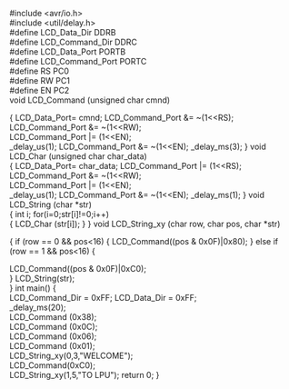 #include <avr/io.h>                                                      
#include <util/delay.h>                                                  
#define LCD_Data_Dir DDRB                                               
#define LCD_Command_Dir DDRC                                           
#define LCD_Data_Port PORTB                                          
#define LCD_Command_Port PORTC                                         
#define RS PC0     
#define RW PC1   
#define EN PC2   
void LCD_Command  (unsigned char cmnd)

{ 
    LCD_Data_Port= cmnd;
    LCD_Command_Port &= ~(1<<RS);           
    LCD_Command_Port &= ~(1<<RW);           
    LCD_Command_Port |= (1<<EN);             
    _delay_us(1);
    LCD_Command_Port &= ~(1<<EN);
    _delay_ms(3);
}
 void LCD_Char (unsigned char char_data)  
{
    LCD_Data_Port= char_data;
    LCD_Command_Port |= (1<<RS);              
    LCD_Command_Port &= ~(1<<RW);       
    LCD_Command_Port |= (1<<EN);             
    _delay_us(1);
    LCD_Command_Port &= ~(1<<EN);
    _delay_ms(1);
}
 void LCD_String (char *str)  
{
    int i;
    for(i=0;str[i]!=0;i++)      
    {
        LCD_Char (str[i]);
    }
}
 void LCD_String_xy (char row, char pos, char *str)                                                                                      
              
{
    if (row == 0 && pos<16)
    {
        LCD_Command((pos & 0x0F)|0x80);
    }
    else if (row == 1 && pos<16)
    {
            
LCD_Command((pos & 0x0F)|0xC0);      
    }
     LCD_String(str);        
}
 int main()
{            
    LCD_Command_Dir = 0xFF; 
    LCD_Data_Dir = 0xFF;    
    _delay_ms(20);          
    LCD_Command (0x38);     
    LCD_Command (0x0C);     
    LCD_Command (0x06);     
    LCD_Command (0x01);     
    LCD_String_xy(0,3,"WELCOME");  
    LCD_Command(0xC0);        
    LCD_String_xy(1,5,"TO LPU");
    return 0;
}
